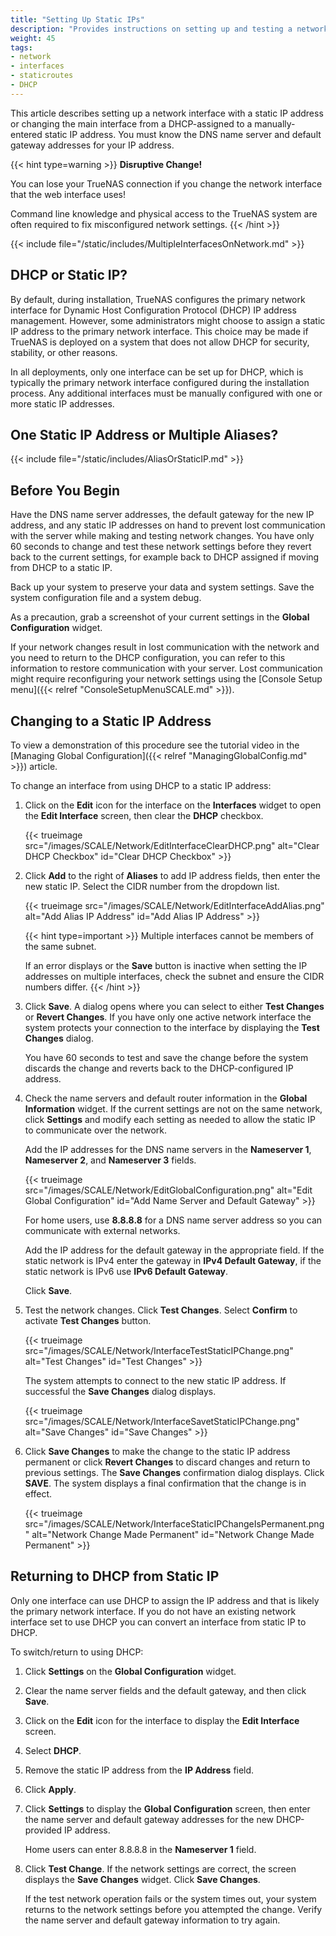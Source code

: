 ```yaml
---
title: "Setting Up Static IPs"
description: "Provides instructions on setting up and testing a network interface static IP address."
weight: 45
tags:
- network
- interfaces
- staticroutes
- DHCP
---
```


This article describes setting up a network interface with a static IP address or changing the main interface from a DHCP-assigned to a manually-entered static IP address.
You must know the DNS name server and default gateway addresses for your IP address.

{{< hint type=warning >}}
**Disruptive Change!**

You can lose your TrueNAS connection if you change the network interface that the web interface uses!

Command line knowledge and physical access to the TrueNAS system are often required to fix misconfigured network settings.
{{< /hint >}}

{{< include file="/static/includes/MultipleInterfacesOnNetwork.md" >}}

## DHCP or Static IP?
By default, during installation, TrueNAS configures the primary network interface for Dynamic Host Configuration Protocol (DHCP) IP address management.
However, some administrators might choose to assign a static IP address to the primary network interface.
This choice may be made if TrueNAS is deployed on a system that does not allow DHCP for security, stability, or other reasons.

In all deployments, only one interface can be set up for DHCP, which is typically the primary network interface configured during the installation process.
Any additional interfaces must be manually configured with one or more static IP addresses.

## One Static IP Address or Multiple Aliases?

{{< include file="/static/includes/AliasOrStaticIP.md" >}}

## Before You Begin
Have the DNS name server addresses, the default gateway for the new IP address, and any static IP addresses on hand to prevent lost communication with the server while making and testing network changes.
You have only 60 seconds to change and test these network settings before they revert back to the current settings, for example back to DHCP assigned if moving from DHCP to a static IP.

Back up your system to preserve your data and system settings. Save the system configuration file and a system debug.

As a precaution, grab a screenshot of your current settings in the **Global Configuration** widget.

If your network changes result in lost communication with the network and you need to return to the DHCP configuration, you can refer to this information to restore communication with your server.
Lost communication might require reconfiguring your network settings using the [Console Setup menu]({{< relref "ConsoleSetupMenuSCALE.md" >}}).

## Changing to a Static IP Address
To view a demonstration of this procedure see the tutorial video in the [Managing Global Configuration]({{< relref "ManagingGlobalConfig.md" >}}) article.

To change an interface from using DHCP to a static IP address:

1. Click on the **Edit** icon for the interface on the **Interfaces** widget to open the **Edit Interface** screen, then clear the **DHCP** checkbox.

   {{< trueimage src="/images/SCALE/Network/EditInterfaceClearDHCP.png" alt="Clear DHCP Checkbox" id="Clear DHCP Checkbox" >}}

2. Click **Add** to the right of **Aliases** to add IP address fields, then enter the new static IP. Select the CIDR number from the dropdown list.

   {{< trueimage src="/images/SCALE/Network/EditInterfaceAddAlias.png" alt="Add Alias IP Address" id="Add Alias IP Address" >}}

   {{< hint type=important >}}
   Multiple interfaces cannot be members of the same subnet.

   If an error displays or the **Save** button is inactive when setting the IP addresses on multiple interfaces, check the subnet and ensure the CIDR numbers differ.
   {{< /hint >}}

3. Click **Save**.
   A dialog opens where you can select to either **Test Changes** or **Revert Changes**.
   If you have only one active network interface the system protects your connection to the interface by displaying the **Test Changes** dialog.

   You have 60 seconds to test and save the change before the system discards the change and reverts back to the DHCP-configured IP address.

4. Check the name servers and default router information in the **Global Information** widget.
   If the current settings are not on the same network, click **Settings** and modify each setting as needed to allow the static IP to communicate over the network.

   Add the IP addresses for the DNS name servers in the **Nameserver 1**, **Nameserver 2**, and **Nameserver 3** fields.

   {{< trueimage src="/images/SCALE/Network/EditGlobalConfiguration.png" alt="Edit Global Configuration" id="Add Name Server and Default Gateway" >}}

   For home users, use **8.8.8.8** for a DNS name server address so you can communicate with external networks.

   Add the IP address for the default gateway in the appropriate field.
   If the static network is IPv4 enter the gateway in **IPv4 Default Gateway**, if the static network is IPv6 use **IPv6 Default Gateway**.

   Click **Save**.

5. Test the network changes. Click **Test Changes**. Select **Confirm** to activate **Test Changes** button.

   {{< trueimage src="/images/SCALE/Network/InterfaceTestStaticIPChange.png" alt="Test Changes" id="Test Changes" >}}

   The system attempts to connect to the new static IP address. If successful the **Save Changes** dialog displays.

   {{< trueimage src="/images/SCALE/Network/InterfaceSavetStaticIPChange.png" alt="Save Changes" id="Save Changes" >}}

6. Click **Save Changes** to make the change to the static IP address permanent or click **Revert Changes** to discard changes and return to previous settings.
   The **Save Changes** confirmation dialog displays. Click **SAVE**. The system displays a final confirmation that the change is in effect.

   {{< trueimage src="/images/SCALE/Network/InterfaceStaticIPChangeIsPermanent.png" alt="Network Change Made Permanent" id="Network Change Made Permanent" >}}

## Returning to DHCP from Static IP
Only one interface can use DHCP to assign the IP address and that is likely the primary network interface.
If you do not have an existing network interface set to use DHCP you can convert an interface from static IP to DHCP.

To switch/return to using DHCP:

1. Click **Settings** on the **Global Configuration** widget.

2. Clear the name server fields and the default gateway, and then click **Save**.

3. Click on the **Edit** icon for the interface to display the **Edit Interface** screen.

4. Select **DHCP**.

5. Remove the static IP address from the **IP Address** field.

6. Click **Apply**.

7. Click **Settings** to display the **Global Configuration** screen, then enter the name server and default gateway addresses for the new DHCP-provided IP address.

   Home users can enter 8.8.8.8 in the **Nameserver 1** field.

8. Click **Test Change**. If the network settings are correct, the screen displays the **Save Changes** widget. Click **Save Changes**.

   If the test network operation fails or the system times out, your system returns to the network settings before you attempted the change.
   Verify the name server and default gateway information to try again.
